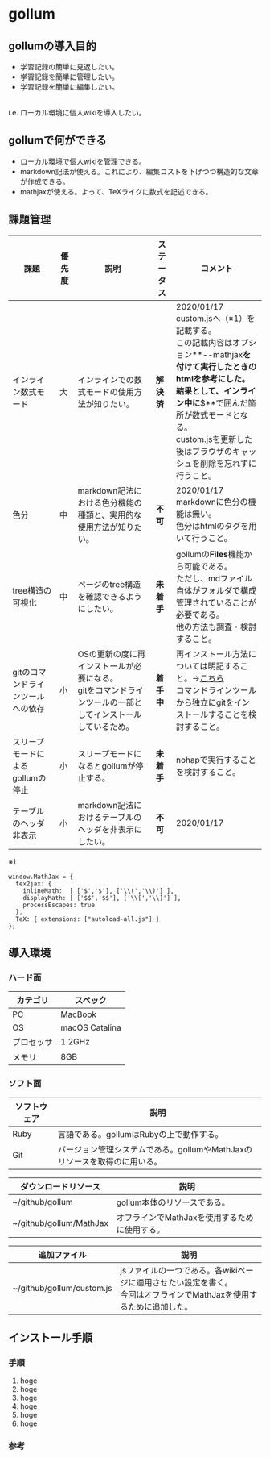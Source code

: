 # gollum

## gollumの導入目的
- 学習記録の簡単に見返したい。
- 学習記録を簡単に管理したい。
- 学習記録を簡単に編集したい。

<br>
i.e. ローカル環境に個人wikiを導入したい。

## gollumで何ができる
- ローカル環境で個人wikiを管理できる。
- markdown記法が使える。これにより、編集コストを下げつつ構造的な文章が作成できる。
- mathjaxが使える。よって、TeXライクに数式を記述できる。

## 課題管理
| 課題 | 優先度 | 説明 | ステータス | コメント |
---|---|---|---|---|
| インライン数式モード | 大 | インラインでの数式モードの使用方法が知りたい。 | **解決済** | 2020/01/17<br>custom.jsへ（※1）を記載する。<br>この記載内容はオプション**--mathjax**を付けて実行したときのhtmlを参考にした。<br>結果として、インライン中に**$**で囲んだ箇所が数式モードとなる。<br>custom.jsを更新した後はブラウザのキャッシュを削除を忘れずに行うこと。 |
| 色分 | 中 | markdown記法における色分機能の種類と、実用的な使用方法が知りたい。 | **不可** | 2020/01/17<br>markdownに色分の機能は無い。<br>色分はhtmlのタグを用いて行うこと。 |
| tree構造の可視化 | 中 | ページのtree構造を確認できるようにしたい。 | **未着手** | gollumの**Files**機能から可能である。<br>ただし、mdファイル自体がフォルダで構成管理されていることが必要である。<br>他の方法も調査・検討すること。 |
| gitのコマンドラインツールへの依存 | 小 | OSの更新の度に再インストールが必要になる。<br>gitをコマンドラインツールの一部としてインストールしているため。 | **着手中** | 再インストール方法については明記すること。→[こちら](/git)<br>コマンドラインツールから独立にgitをインストールすることを検討すること。 |
| スリープモードによるgollumの停止 | 小 | スリープモードになるとgollumが停止する。 | **未着手** | nohapで実行することを検討すること。 |
| テーブルのヘッダ非表示 | 小 | markdown記法におけるテーブルのヘッダを非表示にしたい。 | **不可** | 2020/01/17<br> |

※1
```
window.MathJax = {
  tex2jax: {
    inlineMath:  [ ['$','$'], ['\\(','\\)'] ],
    displayMath: [ ['$$','$$'], ['\\[','\\]'] ],
    processEscapes: true
  },
  TeX: { extensions: ["autoload-all.js"] }
};
```

## 導入環境

### ハード面

| カテゴリ | スペック |
----|---- 
| PC | MacBook |
| OS | macOS Catalina |
| プロセッサ | 1.2GHz |
| メモリ | 8GB |

### ソフト面

| ソフトウェア | 説明 |
----|---- 
| Ruby | 言語である。gollumはRubyの上で動作する。 |
| Git | バージョン管理システムである。gollumやMathJaxのリソースを取得のに用いる。 |

| ダウンロードリソース | 説明 |
----|---- 
| ~/github/gollum | gollum本体のリソースである。 |
| ~/github/gollum/MathJax | オフラインでMathJaxを使用するために使用する。 |

| 追加ファイル | 説明 |
----|---- 
| ~/github/gollum/custom.js | jsファイルの一つである。各wikiページに適用させたい設定を書く。<br>今回はオフラインでMathJaxを使用するために追加した。 |

## インストール手順

### 手順
1. hoge
 1. hoge
1. hoge
 1. hoge
 1. hoge
1. hoge

### 参考